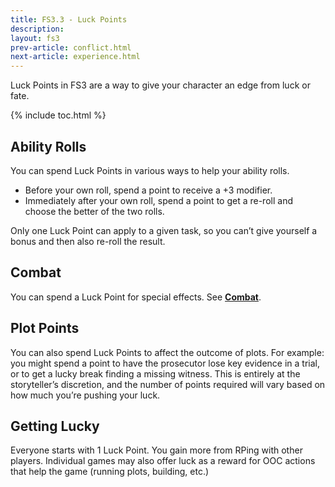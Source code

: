 ```yaml
---
title: FS3.3 - Luck Points
description: 
layout: fs3
prev-article: conflict.html
next-article: experience.html
---
```


Luck Points in FS3 are a way to give your character an edge from luck or fate.

{% include toc.html %}

## Ability Rolls

You can spend Luck Points in various ways to help your ability rolls.

* Before your own roll, spend a point to receive a +3 modifier.
* Immediately after your own roll, spend a point to get a re-roll and choose the better of the two rolls.

Only one Luck Point can apply to a given task, so you can’t give yourself a bonus and then also re-roll the result.

## Combat

You can spend a Luck Point for special effects.  See **[Combat](/fs3/fs3-3/combat.html#luck)**.

## Plot Points

You can also spend Luck Points to affect the outcome of plots. For example: you might spend a point to have the prosecutor lose key evidence in a trial, or to get a lucky break finding a missing witness. This is entirely at the storyteller’s discretion, and the number of points required will vary based on how much you’re pushing your luck.

## Getting Lucky

Everyone starts with 1 Luck Point.  You gain more from RPing with other players.  Individual games may also offer luck as a reward for OOC actions that help the game (running plots, building, etc.) 